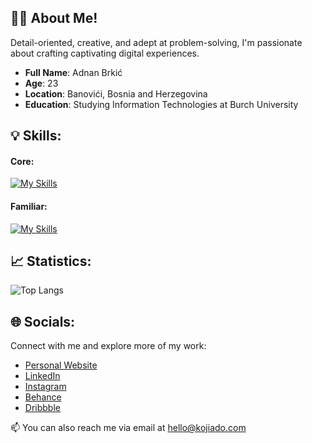 ## 👨‍💻 About Me! 

Detail-oriented, creative, and adept at problem-solving, I'm passionate about crafting captivating digital experiences.

- **Full Name**: Adnan Brkić
- **Age**: 23
- **Location**: Banovići, Bosnia and Herzegovina
- **Education**: Studying Information Technologies at Burch University

## 💡 Skills:

#### Core: <br>
[![My Skills](https://skillicons.dev/icons?i=html,css,react,js,ts,bootstrap,tailwind,nextjs,nodejs,figma,xd,ps,ai)](https://skillicons.dev)

#### Familiar: <br>
[![My Skills](https://skillicons.dev/icons?i=jquery,mysql,php,java,c,cpp,py,ruby,selenium,prisma)](https://skillicons.dev)

## 📈 Statistics:

![Top Langs](https://github-readme-stats.vercel.app/api/top-langs/?username=kojiado&layout=compact&theme=dracula)

## 🌐 Socials:

Connect with me and explore more of my work:

- [Personal Website](https://kojiado.com)
- [LinkedIn](https://www.linkedin.com/in/kojiado)
- [Instagram](https://www.instagram.com/kojiadocom)
- [Behance](https://behance.com/kojiado)
- [Dribbble](https://dribbble.com/kojiado)


📫 You can also reach me via email at hello@kojiado.com
